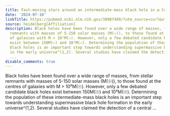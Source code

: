 ```yaml
---
title: Fast-moving stars around an intermediate-mass black hole in ω Centauri
date: '2024-07-10'
linkTitle: https://pubmed.ncbi.nlm.nih.gov/38987499/?utm_source=curl&utm_medium=rss&utm_campaign=pubmed-2&utm_content=1FakS-2QOkCT8HsMOQP1bCRQ4YzyumYOmxmF0moLsQ3dFB1E9V&fc=20220326224207&ff=20240711181556&v=2.18.0.post9+e462414
source: heidelberg[Affiliation]
description: Black holes have been found over a wide range of masses, from stellar
  remnants with masses of 5-150 solar masses (M(☉)), to those found at the centres
  of galaxies with M > 10⁵M(☉). However, only a few debated candidate black holes
  exist between 150M(☉) and 10⁵M(☉). Determining the population of these intermediate-mass
  black holes is an important step towards understanding supermassive black hole formation
  in the early universe^(1,2). Several studies have claimed the detection of a central
  ...
disable_comments: true
---
```

Black holes have been found over a wide range of masses, from stellar remnants with masses of 5-150 solar masses (M(☉)), to those found at the centres of galaxies with M > 10⁵M(☉). However, only a few debated candidate black holes exist between 150M(☉) and 10⁵M(☉). Determining the population of these intermediate-mass black holes is an important step towards understanding supermassive black hole formation in the early universe^(1,2). Several studies have claimed the detection of a central ...